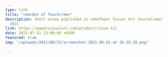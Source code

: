 ```yaml
---
type: link
title: "<em>Out of Touch</em>"
description: Short essay published in <em>Paper Visual Art Journal<em/> 12, August
  2021
link: https://papervisualart.com/product/issue-12/
date: 2021-07-31 23:00:00 +0100
featured: true
img: "/uploads/2021/08/21/screenshot-2021-08-21-at-16-25-28.png"

---
```


